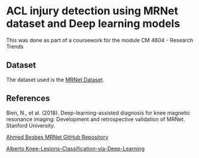 #  ACL injury detection using MRNet dataset and Deep learning models


This was done as part of a coursework for the module CM 4604 - Research Trends


## Dataset

The dataset used is the [MRNet Dataset](https://stanfordmlgroup.github.io/competitions/mrnet/).

## References

Bien, N., et al. (2018). Deep-learning-assisted diagnosis for knee magnetic resonance imaging: Development and retrospective validation of MRNet. Stanford University.

[Ahmed Besbes MRNet GitHub Repository](https://stanfordmlgroup.github.io/competitions/mrnet/)

[Alberto Knee-Lesions-Classification-via-Deep-Learning](https://github.com/AlbertoUAH/Knee-Lesions-Classification-via-Deep-Learning)

